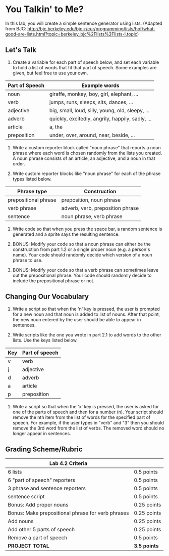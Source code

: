 # You Talkin' to Me?

In this lab, you will create a simple sentence generator using lists.  (Adapted from BJC: <http://bjc.berkeley.edu/bjc-r/cur/programming/lists/hof/what-good-are-lists.html?topic=berkeley_bjc%2Flists%2Flists-I.topic>)

## Let's Talk

1.  Create a variable for each part of speech below, and set each variable to hold a list of words that fit that part of speech.  Some examples are given, but feel free to use your own.

| Part of Speech | Example words                                    |
| -------------- | ------------------------------------------------ |
| noun           | giraffe, monkey, boy, girl, elephant, ...        |
| verb           | jumps, runs, sleeps, sits, dances, ...           |
| adjective      | big, small, loud, silly, young, old, sleepy, ... |
| adverb         | quickly, excitedly, angrily, happily, sadly, ... |
| article        | a, the                                           |
| preposition    | under, over, around, near, beside, ...           |

1.  Write a custom reporter block called "noun phrase" that reports a noun phrase where each word is chosen randomly from the lists you created.  A noun phrase consists of an article, an adjective, and a noun in that order.

2.  Write custom reporter blocks like "noun phrase" for each of the phrase types listed below.

| Phrase type          | Construction                     |
| -------------------- | -------------------------------- |
| prepositional phrase | preposition, noun phrase         |
| verb phrase          | adverb, verb, preposition phrase |
| sentence             | noun phrase, verb phrase         |

1.  Write code so that when you press the space bar, a random sentence is generated and a sprite says the resulting sentence.

2.  BONUS: Modify your code so that a noun phrase can either be the construction from part 1.2 or a single proper noun (e.g. a person's name).  Your code should randomly decide which version of a noun phrase to use.

3.  BONUS: Modify your code so that a verb phrase can sometimes leave out the prepositional phrase.  Your code should randomly decide to include the prepositional phrase or not.

## Changing Our Vocabulary

1.  Write a script so that when the 'n' key is pressed, the user is prompted for a new noun and that noun is added to list of nouns.  After that point, the new noun entered by the user should be able to appear in sentences.

2.  Write scripts like the one you wrote in part 2.1 to add words to the other lists.  Use the keys listed below.

| Key | Part of speech |
| --- | -------------- |
| v   | verb           |
| j   | adjective      |
| d   | adverb         |
| a   | article        |
| p   | preposition    |

1.  Write a script so that when the 'x' key is pressed, the user is asked for one of the parts of speech and then for a number (n).  Your script should remove the nth item from the list of words for the specified part of speech.  For example, if the user types in "verb" and "3" then you should remove the 3rd word from the list of verbs.  The removed word should no longer appear in sentences.

## Grading Scheme/Rubric

| **Lab 4.2 Criteria**                               |                |
| -------------------------------------------------- | -------------- |
| 6 lists                                            | 0.5 points     |
| 6 "part of speech" reporters                       | 0.5 points     |
| 3 phrase and sentence reporters                    | 0.5 points     |
| sentence script                                    | 0.5 points     |
| Bonus: Add proper nouns                            | 0.25 points    |
| Bonus: Make prepositional phrase for verb phrases  | 0.25 points    |
| Add nouns                                          | 0.25 points    |
| Add other 5 parts of speech                        | 0.25 points    |
| Remove a part of speech                            | 0.5 points     |
| **PROJECT TOTAL**                                  | **3.5 points** |
